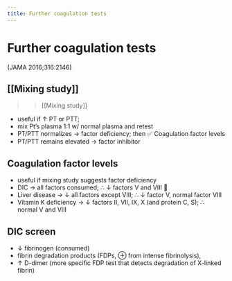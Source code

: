```yaml
---
title: Further coagulation tests
---
```


# Further coagulation tests

(JAMA 2016;316:2146)

## [[Mixing study]]
>> [[Mixing study]]

- useful if ↑ PT or PTT;
- mix Pt’s plasma 1:1 w/ normal plasma and retest
- PT/PTT normalizes
  → factor deficiency; then ✅ Coagulation factor levels
- PT/PTT remains elevated
  → factor inhibitor

## Coagulation factor levels

- useful if mixing study suggests factor deficiency
- DIC → all factors consumed;
  ∴ ↓ factors V and VIII 🎱
- Liver disease
  → ↓ all factors except VIII;
  ∴ ↓ factor V, normal factor VIII
- Vitamin K deficiency
  → ↓ factors II, VII, IX, X (and protein C, S);
  ∴ normal V and VIII

## DIC screen

- ↓ fibrinogen
  (consumed)
- fibrin degradation products
  (FDPs, ⊕ from intense fibrinolysis),
- ↑ D-dimer
  (more specific FDP test that detects degradation of X-linked fibrin)
